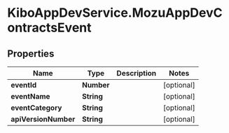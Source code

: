 # KiboAppDevService.MozuAppDevContractsEvent

## Properties

Name | Type | Description | Notes
------------ | ------------- | ------------- | -------------
**eventId** | **Number** |  | [optional] 
**eventName** | **String** |  | [optional] 
**eventCategory** | **String** |  | [optional] 
**apiVersionNumber** | **String** |  | [optional] 


